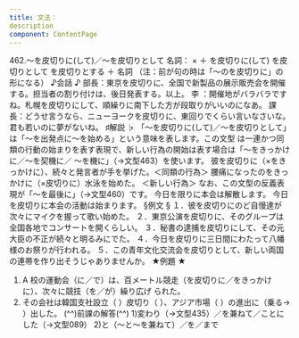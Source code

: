 ```yaml
---
title: 文法：
description
component: ContentPage
---
```



462.～を皮切りに(して)／～を皮切りとして
名詞： × ＋ を皮切りに(して)
を皮切りとして を皮切りとする ＋ 名詞
（注：前が句の時は「～のを皮切りに」の形になる）
♪会話 ♪
部長：東京を皮切りに、全国で新製品の展示販売会を開催する。担当者の割り付けは、後日発表する。以上。 李 ：開催地がバラバラですね。札幌を皮切りにして、順繰りに南下した方が段取りがいいのになあ。 課長：どうせ言うなら、ニューヨークを皮切りに、東回りでくらい言いなさいな。君も若いのに夢がないね。
♯解説 ♭
「～を皮切りに(して)／～を皮切りとして」は「～を出発点に～を始める」という意味を表します。この文型 は一連かつ同類の行動の始まりを表す表現で、新しい行為の開始は表す場合は「～をきっかけに／～を契機に／
～を機に」（→文型463）を使います。 彼を皮切りに（×をきっかけに）、続々と発言者が手を挙げた。＜同類の行為＞ 腰痛になったのをきっかけに（×皮切りに）水泳を始めた。 ＜新しい行為＞
なお、この文型の反義表現が「～を最後に」（→文型460）です。 今日を限りに本会は解散します。 今日を皮切りに本会の活動は始まります。
§例文 §
１．彼を皮切りにのど自慢達が次々にマイクを握って歌い始めた。
２．東京公演を皮切りに、そのグループは全国各地でコンサートを開くらしい。
３．秘書の逮捕を皮切りにして、その元大臣の不正が続々と明るみにでた。
４．今日を皮切りに三日間にわたって八幡様のお祭りが行われる。
５．この青年文化交流会を皮切りとして、新しい両国の連帯を作り出そうじゃありませんか。
★例題 ★
1) A 校の運動会（に／で）は、百メートル競走（を皮切りに／をきっかけに）、次々に競技（を／が）繰り広げ
られた。      
2) その会社は韓国支社設立（ ）皮切り（ ）、アジア市場（ ）の進出に（乗る→ ）出した。
(^^)前課の解答(^^)
1)変わり（→文型435）／を兼ねて／ことにした（→文型089）
2)と（～と～を兼ねて）／を／まで
